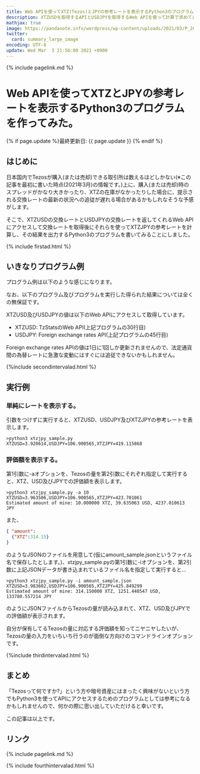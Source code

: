 ```yaml
---
title: Web APIを使ってXTZ(Tezos)とJPYの参考レートを表示するPython3のプログラムを作ってみた。 - panda大学習帳外伝
description: XTZUSDを取得するAPIとUSDJPYを取得するWeb APIを使って計算で求めてます。
mathjax: true
image: https://pandanote.info/wordpress/wp-content/uploads/2021/03/P_20210225_190838_vHDR_On_HP-scaled.jpg
twitter: 
  card: summary_large_image
encoding: UTF-8
update: Wed Mar  3 21:56:08 2021 +0900
---
```

{% include pagelink.md %}
# Web APIを使ってXTZとJPYの参考レートを表示するPython3のプログラムを作ってみた。
{% if page.update %}最終更新日: {{ page.update }} {% endif %}
## はじめに
日本国内でTezosが購入(または売却)できる取引所は数えるほどしかない(※この記事を最初に書いた時点(2021年3月)の情報です。)上に、購入(または売却)時のスプレッドがかなり大きかったり、XTZの在庫がなかったりした場合に、提示される交換レートの最新の状況への追従が遅れる場合があるかもしれなそうな予感がします。

そこで、XTZUSDの交換レートとUSDJPYの交換レートを返してくれるWeb APIにアクセスして交換レートを取得後にそれらを使ってXTZJPYの参考レートを計算し、その結果を出力するPython3のプログラムを書いてみることにしました。

{% include firstad.html %}

## いきなりプログラム例
プログラム例は以下のような感じになります。

なお、以下のプログラム及びプログラムを実行した得られた結果については全くの無保証です。

<script src="https://gist.github.com/pandanote-info/02d251110d711471086dddbde025d90b.js"></script>

XTZUSD及びUSDJPYの値は以下のWeb APIにアクセスして取得しています。

* XTZUSD: TzStatsのWeb API(上記プログラムの30行目)
* USDJPY: Foreign exchange rates API(上記プログラムの45行目)

Foreign exchange rates APIの値は1日に1回しか更新されませんので、法定通貨間の為替レートに急激な変動にはすぐには追従できないかもしれません。

{%include secondintervalad.html %}

## 実行例
### 単純にレートを表示する。
引数をつけずに実行すると、XTZUSD、USDJPY及びXTZJPYの参考レートを表示します。
```
>python3 xtzjpy_sample.py
XTZUSD=3.920614,USDJPY=106.900565,XTZJPY=419.115868
```
### 評価額を表示する。
第1引数に-aオプションを、Tezosの量を第2引数にそれぞれ指定して実行すると、XTZ、USD及びJPYでの評価額を表示します。
```
>python3 xtzjpy_sample.py -a 10
XTZUSD=3.963506,USDJPY=106.900565,XTZJPY=423.701061
Estimated amount of mine: 10.000000 XTZ, 39.635063 USD, 4237.010613 JPY
```
また、
```JSON
{ "amount":
  {"XTZ":314.15}
}
```
のようなJSONのファイルを用意して(仮にamount_sample.jsonというファイル名で保存したとします。)、xtzjpy_sample.pyの第1引数に-iオプションを、第2引数に上記JSONデータが書き込まれているファイル名を指定して実行すると…
```
>python3 xtzjpy_sample.py -i amount_sample.json
XTZUSD=3.983602,USDJPY=106.900565,XTZJPY=425.849299
Estimated amount of mine: 314.150000 XTZ, 1251.448547 USD, 133780.557214 JPY
```
のようにJSONファイルからTezosの量が読み込まれて、XTZ、USD及びJPYでの評価額が表示されます。

自分が保有してるTezosの量に対応する評価額を知ってニヤニヤしたいが、Tezosの量の入力をいちいち行うのが面倒な方向けのコマンドラインオプションです。

{%include thirdintervalad.html %}

## まとめ
「Tezosって何ですか?」という方や暗号資産にはまったく興味がないという方でもPython3を使ってAPIにアクセスするためのプログラムとしては参考になるかもしれませんので、何かの際に思い出していただけると幸いです。

この記事は以上です。
## リンク
{% include pagelink.md %}

{% include fourthintervalad.html %}
